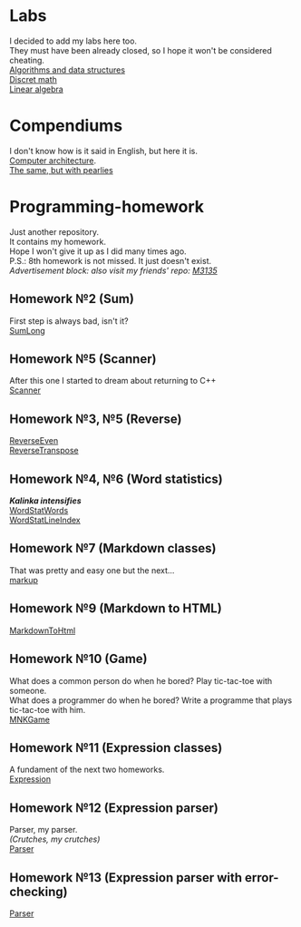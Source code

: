 # Labs
I decided to add my labs here too.<br>
They must have been already closed, so I hope it won't be considered cheating.<br>
[Algorithms and data structures](labs/AlgoLabs)<br>
[Discret math](labs/DMLabs)<br>
[Linear algebra](labs/LinAlLabs)

# Compendiums
I don't know how is it said in English, but here it is.<br>
[Computer architecture](compendiums/Computer_architecture.pdf).<br>
[The same, but with pearlies](https://docs.google.com/document/d/1lAgR7urtgu8xBsn-nue1H9uq4h6_gtPxQ5rW5eTOk28/edit?usp=sharing)


# Programming-homework

Just another repository.<br>
It contains my homework.<br>
Hope I won't give it up as I did many times ago.<br>
P.S.: 8th homework is not missed. It just doesn't exist.<br>
<i>Advertisement block: also visit my friends' repo: [M3135](https://github.com/y19m3135/Zhava)</i>

## Homework №2 (Sum)
First step is always bad, isn't it?<br>
[SumLong](java/Homework2/SumLong.java)

## Homework №5 (Scanner)
After this one I started to dream about returning to C++<br>
[Scanner](java/Homework5/Scanner.java)

## Homework №3, №5 (Reverse)
[ReverseEven](java/Homework3+5/ReverseEven.java)<br>
[ReverseTranspose](java/Homework3+5/ReverseTranspose.java)

## Homework №4, №6 (Word statistics)
<strong><i>Kalinka intensifies</i></strong><br>
[WordStatWords](java/Homework4+6/WordStatWords.java)<br>
[WordStatLineIndex](java/Homework4+6/WordStatLineIndex.java)

## Homework №7 (Markdown classes)
That was pretty and easy one but the next...<br>
[markup](java/Homework7/markup)

## Homework №9 (Markdown to HTML)
[MarkdownToHtml](java/Homework9/Md2Html.java)

## Homework №10 (Game)
What does a common person do when he bored? Play tic-tac-toe with someone.<br>
What does a programmer do when he bored? Write a programme that plays tic-tac-toe with him.<br>
[MNKGame](java/Homework10/MNKGame)

## Homework №11 (Expression classes)
A fundament of the next two homeworks.<br> 
[Expression](java/Homework11/expression)

## Homework №12 (Expression parser)
Parser, my parser.<br>
<i>(Crutches, my crutches)</i><br>
[Parser](java/Homework12/expression)

## Homework №13 (Expression parser with error-checking)
[Parser](java/Homework13)
